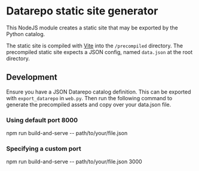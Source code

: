 # Datarepo static site generator

This NodeJS module creates a static site that may be exported by the Python catalog. 

The static site is compiled with [Vite](https://vite.dev/) into the `/precompiled` directory. The precompiled static site expects a JSON config, named `data.json` at the root directory.

## Development
Ensure you have a JSON Datarepo catalog definition. This can be exported with `export_datarepo` in `web.py`. Then run the following command to generate the precompiled assets and copy over your data.json file.

### Using default port 8000
npm run build-and-serve -- path/to/your/file.json

### Specifying a custom port
npm run build-and-serve -- path/to/your/file.json 3000